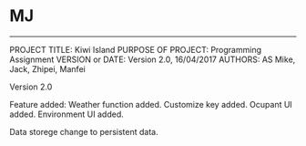 # MJ
------------------------------------------------------------------------
PROJECT TITLE: Kiwi Island
PURPOSE OF PROJECT: Programming Assignment
VERSION or DATE: Version 2.0, 16/04/2017
AUTHORS: AS Mike, Jack, Zhipei, Manfei

Version 2.0

Feature added:
Weather function added.
Customize key added.
Ocupant UI added.
Environment UI added.

Data storege change to persistent data.
